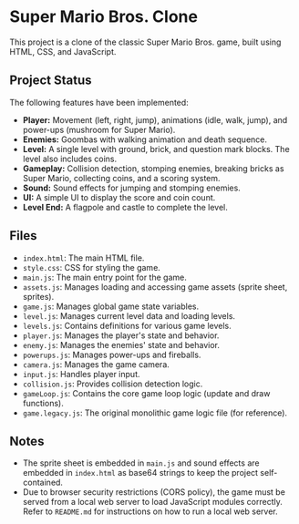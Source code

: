 # Super Mario Bros. Clone

This project is a clone of the classic Super Mario Bros. game, built using HTML, CSS, and JavaScript.

## Project Status

The following features have been implemented:

*   **Player:** Movement (left, right, jump), animations (idle, walk, jump), and power-ups (mushroom for Super Mario).
*   **Enemies:** Goombas with walking animation and death sequence.
*   **Level:** A single level with ground, brick, and question mark blocks. The level also includes coins.
*   **Gameplay:** Collision detection, stomping enemies, breaking bricks as Super Mario, collecting coins, and a scoring system.
*   **Sound:** Sound effects for jumping and stomping enemies.
*   **UI:** A simple UI to display the score and coin count.
*   **Level End:** A flagpole and castle to complete the level.

## Files

*   `index.html`: The main HTML file.
*   `style.css`: CSS for styling the game.
*   `main.js`: The main entry point for the game.
*   `assets.js`: Manages loading and accessing game assets (sprite sheet, sprites).
*   `game.js`: Manages global game state variables.
*   `level.js`: Manages current level data and loading levels.
*   `levels.js`: Contains definitions for various game levels.
*   `player.js`: Manages the player's state and behavior.
*   `enemy.js`: Manages the enemies' state and behavior.
*   `powerups.js`: Manages power-ups and fireballs.
*   `camera.js`: Manages the game camera.
*   `input.js`: Handles player input.
*   `collision.js`: Provides collision detection logic.
*   `gameLoop.js`: Contains the core game loop logic (update and draw functions).
*   `game.legacy.js`: The original monolithic game logic file (for reference).

## Notes

*   The sprite sheet is embedded in `main.js` and sound effects are embedded in `index.html` as base64 strings to keep the project self-contained.
*   Due to browser security restrictions (CORS policy), the game must be served from a local web server to load JavaScript modules correctly. Refer to `README.md` for instructions on how to run a local web server.